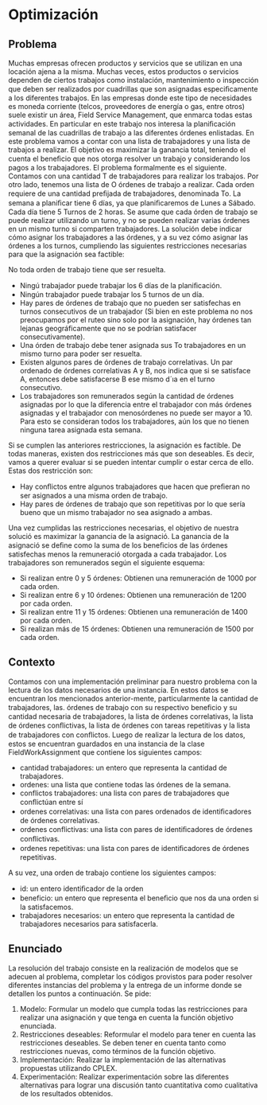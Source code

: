 # Optimización
 ## Problema 

Muchas empresas ofrecen productos y servicios que se utilizan en una locación ajena a la misma. Muchas veces, estos productos o servicios dependen de ciertos trabajos como instalación, mantenimiento o inspección que deben ser realizados por cuadrillas que son asignadas especiﬁcamente a los diferentes trabajos. En las empresas donde este tipo de necesidades es moneda corriente (telcos, proveedores de energía o gas, entre otros) suele existir un área, Field Service Management, que enmarca todas estas actividades.
En particular en este trabajo nos interesa la planiﬁcación semanal de las cuadrillas de trabajo a las diferentes órdenes enlistadas. En este problema vamos a contar con una lista de trabajadores y una lista de trabajos a realizar. El objetivo es maximizar la ganancia total, teniendo el cuenta el beneﬁcio que nos otorga resolver un trabajo y considerando los pagos a los trabajadores.
El problema formalmente es el siguiente. Contamos con una cantidad T de trabajadores para realizar los trabajos. Por otro lado, tenemos una lista de O órdenes de trabajo a realizar. Cada orden requiere de una cantidad preﬁjada de trabajadores, denominada To. La semana a planiﬁcar tiene 6 días, ya que planiﬁcaremos de Lunes a Sábado. Cada día tiene 5 Turnos de 2 horas. Se asume que cada órden de trabajo se puede realizar utilizando un turno, y no se pueden realizar varias órdenes en un mismo turno si comparten trabajadores. La solución debe indicar cómo asignar los trabajadores a las órdenes, y a su vez cómo asignar las órdenes a los turnos, cumpliendo las siguientes restricciones necesarias para que la asignación sea factible:


No toda orden de trabajo tiene que ser resuelta.
- Ningú trabajador puede trabajar los 6 días de la planiﬁcación.
- Ningún trabajador puede trabajar los 5 turnos de un día.
- Hay pares de órdenes de trabajo que no pueden ser satisfechas en turnos consecutivos de un trabajador (Si bien en este problema no nos preocupamos por el ruteo sino solo por la asignación, hay órdenes tan lejanas geográficamente que no se podrían satisfacer consecutivamente).
- Una órden de trabajo debe tener asignada sus To trabajadores en un mismo turno para poder ser resuelta.
- Existen algunos pares de órdenes de trabajo correlativas. Un par ordenado de órdenes correlativas A y B, nos indica que si se satisface A, entonces debe satisfacerse B ese mismo d´ıa en el turno consecutivo.
- Los trabajadores son remunerados según la cantidad de órdenes asignadas por lo que la diferencia entre el trabajador con más órdenes asignadas y el trabajador con menosórdenes no puede ser mayor a 10. Para esto se consideran todos los trabajadores, aún los que no tienen ninguna tarea asignada esta semana.


Si se cumplen las anteriores restricciones, la asignación es factible. De todas maneras, existen dos restricciones más que son deseables. Es decir, vamos a querer evaluar si se pueden intentar cumplir o estar cerca de ello. Estas dos restricción son:


- Hay conﬂictos entre algunos trabajadores que hacen que preﬁeran no ser asignados a una misma orden de trabajo.
- Hay pares de órdenes de trabajo que son repetitivas por lo que sería bueno que un mismo trabajador no sea asignado a ambas.



Una vez cumplidas las restricciones necesarias, el objetivo de nuestra solució es maximizar la ganancia de la asignació. La ganancia de la asignació se deﬁne como la suma de los beneﬁcios de las órdenes satisfechas menos la remuneració otorgada a cada trabajador. Los trabajadores son remunerados según el siguiente esquema:

- Si realizan entre 0 y 5 órdenes: Obtienen una remuneración de 1000 por cada orden.
-  Si realizan entre 6 y 10 órdenes: Obtienen una remuneración de 1200 por cada orden.
-  Si realizan entre 11 y 15 órdenes: Obtienen una remuneración de 1400 por cada orden. 
-  Si realizan más de 15 órdenes: Obtienen una remuneración de 1500 por cada orden.

## Contexto
Contamos con una implementación preliminar para nuestro problema con la lectura de los datos necesarios de una instancia. En estos datos se encuentran los mencionados anterior-mente, particularmente la cantidad de trabajadores, las. órdenes de trabajo con su respectivo beneﬁcio y su cantidad necesaria de trabajadores, la lista de órdenes correlativas, la lista de órdenes conﬂictivas, la lista de órdenes con tareas repetitivas y la lista de trabajadores con conﬂictos. Luego de realizar la lectura de los datos, estos se encuentran guardados en una instancia de la clase FieldWorkAssignment que contiene los siguientes campos:

- cantidad trabajadores: un entero que representa la cantidad de trabajadores. 
- ordenes: una lista que contiene todas las órdenes de la semana.
- conflictos trabajadores: una lista con pares de trabajadores que conﬂictúan entre sí
- ordenes correlativas: una lista con pares ordenados de identiﬁcadores de órdenes correlativas.
- ordenes conflictivas: una lista con pares de identiﬁcadores de  órdenes conﬂictivas.
- ordenes repetitivas: una lista con pares de identiﬁcadores de órdenes repetitivas.


A su vez, una orden de trabajo contiene los siguientes campos:
- id: un entero identiﬁcador de la orden
- beneficio: un entero que representa el beneﬁcio que nos da una orden si la satisfacemos.
- trabajadores necesarios: un entero que representa la cantidad de trabajadores necesarios para satisfacerla.

## Enunciado
La resolución del trabajo consiste en la realización de modelos que se adecuen al problema, completar los códigos provistos para poder resolver diferentes instancias del problema y la entrega de un informe donde se detallen los puntos a continuación. Se pide:

1.	Modelo: Formular un modelo que cumpla todas las restricciones para realizar una asignación y que tenga en cuenta la función objetivo enunciada.
2.	Restricciones deseables: Reformular el modelo para tener en cuenta las restricciones deseables. Se deben tener en cuenta tanto como restricciones nuevas, como términos de la función objetivo.
3.	Implementación: Realizar la implementación de las alternativas propuestas utilizando CPLEX.
4.	Experimentación: Realizar experimentación sobre las diferentes alternativas para lograr una discusión tanto cuantitativa como cualitativa de los resultados obtenidos.



